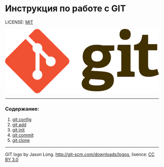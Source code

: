 # Инструкция по работе с GIT


LICENSE: [MIT](./license.md)

![GIT](./assets/gitlogo.png)

---

### Содержание:
1. [git config](./gitconfig.md)
2. [git add](./add.md)
3. [git init]()
4. [git commit]()
5. [git clone]()



---

GIT logo by Jason Long. http://git-scm.com/downloads/logos, lisence: [CC BY 3.0](https://creativecommons.org/licenses/by/3.0/)